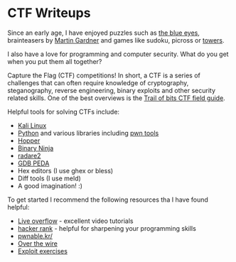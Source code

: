 # CTF Writeups

Since an early age, I have enjoyed puzzles such
as [the blue eyes](https://xkcd.com/blue_eyes.html), brainteasers
by [Martin Gardner](http://www.quickanddirtytips.com/education/math/martin-gardners-best-math-puzzles-part-1) and
games like sudoku, picross or [towers](https://www.chiark.greenend.org.uk/~sgtatham/puzzles/js/towers.html).

I also have a love for programming and computer security.  What do you get when you put them all together?

Capture the Flag (CTF) competitions!  In short, a CTF is a series of challenges that can often require
knowledge of cryptography, steganography, reverse engineering, binary exploits and other security related skills.
One of the best overviews is the [Trail of bits CTF field guide](https://trailofbits.github.io/ctf/).

Helpful tools for solving CTFs include:

- [Kali Linux](https://www.kali.org/)
- [Python](https://www.python.org/) and various libraries including [pwn tools](https://www.python.org/)
- [Hopper](https://www.hopperapp.com/)
- [Binary Ninja](https://binary.ninja/)
- [radare2](http://radare.org/r/)
- [GDB PEDA](ihttps://github.com/longld/peda)
- Hex editors (I use ghex or bless)
- Diff tools (I use meld)
- A good imagination! :)

To get started I recommend the following resources tha I have found helpful:

- [Live overflow](http://liveoverflow.com/) - excellent video tutorials
- [hacker rank](https://www.hackerrank.com/) - helpful for sharpening your programming skills
- [pwnable.kr/](http://pwnable.kr/)
- [Over the wire](http://overthewire.org/wargames/)
- [Exploit exercises](https://exploit-exercises.com/)
